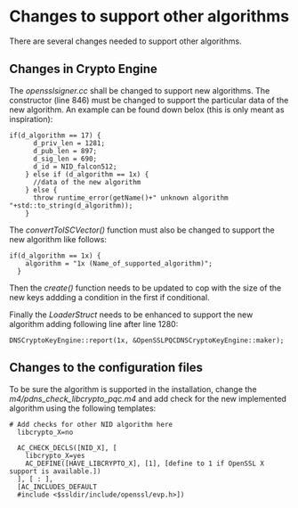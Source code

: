 # Changes to support other algorithms
There are several changes needed to support other algorithms.

## Changes in Crypto Engine
The *opensslsigner.cc* shall be changed to support new algorithms. 
The constructor (line 846) must be changed to support the particular data of the new algorithm.
An example can be found down belox (this is only meant as inspiration):
```
if(d_algorithm == 17) {
      d_priv_len = 1281;
      d_pub_len = 897;
      d_sig_len = 690;
      d_id = NID_falcon512;
    } else if (d_algorithm == 1x) {
      //data of the new algorithm
    } else {
      throw runtime_error(getName()+" unknown algorithm "+std::to_string(d_algorithm));
    }
``` 
The *convertToISCVector()* function must also be changed to support the new algorithm like follows:
```
if(d_algorithm == 1x) {
    algorithm = "1x (Name_of_supported_algorithm)";
  }
```
Then the *create()* function needs to be updated to cop with the size of the new keys addding a condition in the first if conditional.

Finally the *LoaderStruct* needs to be enhanced to support the new algorithm adding following line after line 1280:
```
DNSCryptoKeyEngine::report(1x, &OpenSSLPQCDNSCryptoKeyEngine::maker);
```

## Changes to the configuration files
To be sure the algorithm is supported in the installation, change the *m4/pdns_check_libcrypto_pqc.m4* and add check for the new implemented algorithm using the following templates:
```
# Add checks for other NID algorithm here
  libcrypto_X=no
  
  AC_CHECK_DECLS([NID_X], [
    libcrypto_X=yes
    AC_DEFINE([HAVE_LIBCRYPTO_X], [1], [define to 1 if OpenSSL X support is available.])
  ], [ : ],
  [AC_INCLUDES_DEFAULT
  #include <$ssldir/include/openssl/evp.h>])
```
